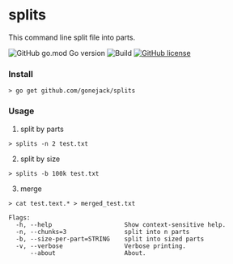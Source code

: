 # splits

This command line split file into parts.

![GitHub go.mod Go version](https://img.shields.io/github/go-mod/go-version/gonejack/splits)
![Build](https://github.com/gonejack/splits/actions/workflows/go.yml/badge.svg)
[![GitHub license](https://img.shields.io/github/license/gonejack/splits.svg?color=blue)](LICENSE)

### Install

```shell
> go get github.com/gonejack/splits
```

### Usage

1. split by parts
```shell
> splits -n 2 test.txt
```

2. split by size
```shell
> splits -b 100k test.txt
```

3. merge
```shell
> cat test.text.* > merged_test.txt
```

```
Flags:
  -h, --help                    Show context-sensitive help.
  -n, --chunks=3                split into n parts
  -b, --size-per-part=STRING    split into sized parts
  -v, --verbose                 Verbose printing.
      --about                   About.
```
